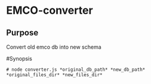 # EMCO-converter

## Purpose

Convert old emco db into new schema

#Synopsis

```
# node converter.js *original_db_path* *new_db_path* *original_files_dir* *new_files_dir*
```
